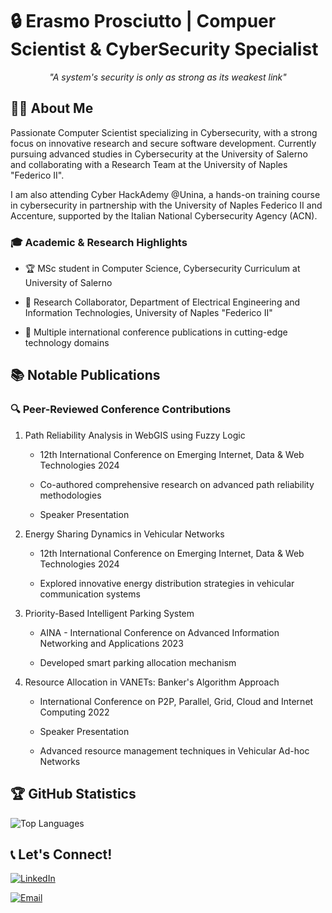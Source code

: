 # 🔒 Erasmo Prosciutto | Compuer Scientist & CyberSecurity Specialist

<p align="center">
  <em>"A system's security is only as strong as its weakest link"</em>
</p>

## 👨‍💻 About Me

Passionate Computer Scientist specializing in Cybersecurity, with a strong focus on innovative research and secure software development. Currently pursuing advanced studies in Cybersecurity at the University of Salerno and collaborating with a Research Team at the University of Naples "Federico II".

I am also attending Cyber HackAdemy @Unina, a hands-on training course in cybersecurity in partnership with the University of Naples Federico II and Accenture, supported by the Italian National Cybersecurity Agency (ACN).

### 🎓 Academic & Research Highlights

- 🏆 MSc student in Computer Science, Cybersecurity Curriculum at University of Salerno

- 🔬 Research Collaborator, Department of Electrical Engineering and Information Technologies, University of Naples "Federico II"

- 🌟 Multiple international conference publications in cutting-edge technology domains

## 📚 Notable Publications

### 🔍 Peer-Reviewed Conference Contributions

1. Path Reliability Analysis in WebGIS using Fuzzy Logic 

   - 12th International Conference on Emerging Internet, Data & Web Technologies 2024

   - Co-authored comprehensive research on advanced path reliability methodologies

   - Speaker Presentation

2. Energy Sharing Dynamics in Vehicular Networks

   - 12th International Conference on Emerging Internet, Data & Web Technologies 2024

   - Explored innovative energy distribution strategies in vehicular communication systems

3. Priority-Based Intelligent Parking System

   - AINA - International Conference on Advanced Information Networking and Applications 2023

   - Developed smart parking allocation mechanism

4. Resource Allocation in VANETs: Banker's Algorithm Approach

   - International Conference on P2P, Parallel, Grid, Cloud and Internet Computing 2022

   - Speaker Presentation

   - Advanced resource management techniques in Vehicular Ad-hoc Networks

## 🏆 GitHub Statistics

![Top Languages](https://github-readme-stats.vercel.app/api/top-langs/?username=CS-Era&theme=radical&layout=compact)

## 📞 Let's Connect!

[![LinkedIn](https://img.shields.io/badge/LinkedIn-Professional_Network-0077B5?style=for-the-badge&logo=linkedin&logoColor=white)](https://www.linkedin.com/in/erasmo-prosciutto/)

[![Email](https://img.shields.io/badge/Email-Professional_Contact-D14836?style=for-the-badge&logo=gmail&logoColor=white)](mailto:erasmo.prosciutto@gmail.com)

